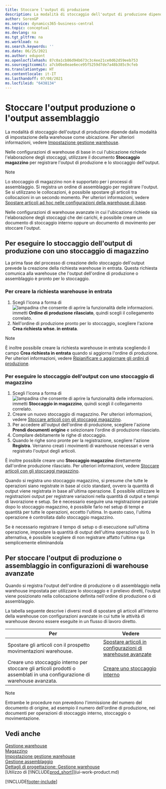 ```yaml
---
title: Stoccare l'output di produzione
description: La modalità di stoccaggio dell'output di produzione dipende dalla modalità di impostazione della warehouse come ubicazione. Lo stoccaggio in magazzino può essere effettuato nei seguenti modi.
author: SorenGP
ms.service: dynamics365-business-central
ms.topic: conceptual
ms.devlang: na
ms.tgt_pltfrm: na
ms.workload: na
ms.search.keywords: ''
ms.date: 06/25/2021
ms.author: edupont
ms.openlocfilehash: 87c0a1cb86d94b673c3c4ee21ce0d62d59eeb753
ms.sourcegitcommit: a7cb0be8eae6ece95f5259d7de7a48b385c9cfeb
ms.translationtype: HT
ms.contentlocale: it-IT
ms.lasthandoff: 07/08/2021
ms.locfileid: "6438134"
---
```

# <a name="put-away-production-or-assembly-output"></a>Stoccare l'output produzione o l'output assemblaggio

La modalità di stoccaggio dell'output di produzione dipende dalla modalità di impostazione della warehouse come ubicazione. Per ulteriori informazioni, vedere [Impostazione gestione warehouse](warehouse-setup-warehouse.md).  

Nelle configurazioni di warehouse di base in cui l'ubicazione richiede l'elaborazione degli stoccaggi, utilizzare il documento **Stoccaggio magazzino** per registrare l'output di produzione e lo stoccaggio dell'output.  

> [!NOTE]  
> Lo stoccaggio di magazzino non è supportato per i processi di assemblaggio. Si registra un ordine di assemblaggio per registrare l'output. Se si utilizzano le collocazioni, è possibile spostare gli articoli tra collocazioni in un secondo momento. Per ulteriori informazioni, vedere [Spostare articoli ad hoc nelle configurazioni della warehouse di base](warehouse-how-to-move-items-ad-hoc-in-basic-warehousing.md).  

Nelle configurazioni di warehouse avanzate in cui l'ubicazione richiede sia l'elaborazione degli stoccaggi che dei carichi, è possibile creare un documento di stoccaggio interno oppure un documento di movimento per stoccare l'output.  

## <a name="to-put-away-production-output-with-an-inventory-put-away"></a>Per eseguire lo stoccaggio dell'output di produzione con uno stoccaggio di magazzino

La prima fase del processo di creazione dello stoccaggio dell'output prevede la creazione della richiesta warehouse in entrata. Questa richiesta comunica alla warehouse che l'output dell'ordine di produzione o assemblaggio è pronto per lo stoccaggio.

### <a name="to-create-the-inbound-warehouse-request"></a>Per creare la richiesta warehouse in entrata  
1.  Scegli l'icona a forma di ![lampadina che consente di aprire la funzionalità delle informazioni.](media/ui-search/search_small.png "Informazioni sull'operazione che si desidera eseguire") immetti **Ordine di produzione rilasciato**, quindi scegli il collegamento correlato.  
2.  Nell'ordine di produzione pronto per lo stoccaggio, scegliere l'azione **Crea richiesta whse. in entrata**.  

> [!NOTE]  
> È inoltre possibile creare la richiesta warehouse in entrata scegliendo il campo **Crea richiesta in entrata** quando si aggiorna l'ordine di produzione. Per ulteriori informazioni, vedere [Ripianificare o aggiornare gli ordini di produzione](production-how-to-replan-refresh-production-orders.md).  

### <a name="to-put-output-away-with-an-inventory-put-away"></a>Per eseguire lo stoccaggio dell'output con uno stoccaggio di magazzino  
1.  Scegli l'icona a forma di ![lampadina che consente di aprire la funzionalità delle informazioni.](media/ui-search/search_small.png "Informazioni sull'operazione che si desidera eseguire") immetti **Stoccaggio in magazzino**, quindi scegli il collegamento correlato.  
2.  Creare un nuovo stoccaggio di magazzino. Per ulteriori informazioni, vedere [Stoccare articoli con gli stoccaggi magazzino](warehouse-how-to-put-items-away-with-inventory-put-aways.md).
3.  Per accedere all'output dell'ordine di produzione, scegliere l'azione **Prendi documenti origine** e selezionare l'ordine di produzione rilasciato.  
4.  Compilare debitamente le righe di stoccaggio.
5.  Quando le righe sono pronte per la registrazione, scegliere l'azione **Registra**. Verranno creati i movimenti di warehouse necessari e verrà registrato l'output degli articoli.  

È inoltre possibile creare uno **Stoccaggio magazzino** direttamente dall'ordine produzione rilasciato. Per ulteriori informazioni, vedere [Stoccare articoli con gli stoccaggi magazzino](warehouse-how-to-put-items-away-with-inventory-put-aways.md).  

Quando si registra uno stoccaggio magazzino, si presume che tutte le operazioni siano registrate in base al ciclo standard, ovvero la quantità di output viene registrata in base all'ultima operazione. È possibile utilizzare le registrazioni output per registrare variazioni nella quantità di output e tempi di lavorazione e setup. Se è necessario eseguire una registrazione parziale dopo lo stoccaggio magazzino, è possibile farlo nel setup di tempi e quantità per tutte le operazioni, eccetto l'ultima. In questo caso, l'ultima operazione è controllata dallo stoccaggio magazzino.  

Se è necessario registrare il tempo di setup o di esecuzione sull'ultima operazione, impostare la quantità di output dell'ultima operazione su 0. In alternativa, è possibile scegliere di non registrare affatto l'ultima riga semplicemente eliminandola  

## <a name="to-put-assembly-and-production-output-away-in-advanced-warehouse-configurations"></a>Per stoccare l'output di produzione o assemblaggio in configurazioni di warehouse avanzate
Quando si registra l'output dell'ordine di produzione o di assemblaggio nella warehouse impostata per utilizzare lo stoccaggio e il prelievo diretti, l'output viene posizionato nella collocazione definita nell'ordine di produzione o di assemblaggio. 

La tabella seguente descrive i diversi modi di spostare gli articoli all'interno della warehouse con configurazioni avanzate in cui tutte le attività di warehouse devono essere eseguite in un flusso di lavoro diretto. 

|**Per**|**Vedere**|  
|------------|-------------|  
|Spostare gli articoli con il prospetto movimentazioni warehouse.|[Spostare articoli in configurazioni di warehouse avanzate](warehouse-how-to-move-items-in-advanced-warehousing.md#to-move-items-with-the-warehouse-movement-worksheet)|  
|Creare uno stoccaggio interno per stoccare gli articoli prodotti o assemblati in una configurazione di warehouse avanzata.|[Creare uno stoccaggio interno](warehouse-how-to-create-put-aways-from-internal-put-aways.md#to-create-an-internal-put-away)|

> [!NOTE]  
> Entrambe le procedure non prevedono l'immissione del numero del documento di origine, ad esempio il numero dell'ordine di produzione, nei documenti per operazioni di stoccaggio interno, stoccaggio o movimentazione.  

## <a name="see-also"></a>Vedi anche  
[Gestione warehouse](warehouse-manage-warehouse.md)  
[Magazzino](inventory-manage-inventory.md)  
[Impostazione gestione warehouse](warehouse-setup-warehouse.md)     
[Gestione assemblaggio](assembly-assemble-items.md)    
[Dettagli di progettazione: Gestione warehouse](design-details-warehouse-management.md)  
[Utilizzo di [!INCLUDE[prod_short](includes/prod_short.md)]](ui-work-product.md)


[!INCLUDE[footer-include](includes/footer-banner.md)]

